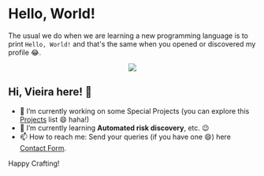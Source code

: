 <!--
**imvieira/imvieira** is a ✨ _special_ ✨ repository because its `README.md` (this file) appears on your GitHub profile.

Here are some ideas to get you started:

- 🔭 I’m currently working on ...
- 🌱 I’m currently learning ...
- 👯 I’m looking to collaborate on ...
- 🤔 I’m looking for help with ...
- 💬 Ask me about ...
- 📫 How to reach me: ...
- 😄 Pronouns: ...
- ⚡ Fun fact: ...
-->

# Hello, World!

The usual we do when we are learning a new programming language is to print ```Hello, World!``` and that's the same when you opened or discovered my profile :joy:.

<p align="center">
  <a href="https://github.com/imvieira/github-contribution-stats/">
    <img src="https://github-contribution-stats.vercel.app/api/?username=imvieira" />
  </a>
</p>

## Hi, Vieira here! :wave:

- 🔭 I’m currently working on some Special Projects (you can explore this [Projects](http://imvieira.github.io/projects/) list :smile: haha!)
- 🌱 I’m currently learning **Automated risk discovery**, etc. :wink:
- 📫 How to reach me: Send your queries (if you have one :smile:) here [Contact Form](http://imvieira.github.io/contact/).

Happy Crafting!
